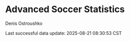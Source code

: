 # Advanced Soccer Statistics
Denis Ostroushko

<!-- gfm -->

Last successful data update: 2025-08-21 08:30:53 CST
